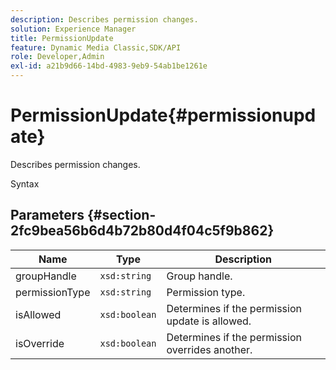 ```yaml
---
description: Describes permission changes.
solution: Experience Manager
title: PermissionUpdate
feature: Dynamic Media Classic,SDK/API
role: Developer,Admin
exl-id: a21b9d66-14bd-4983-9eb9-54ab1be1261e
---
```

# PermissionUpdate{#permissionupdate}

Describes permission changes.

 Syntax 

## Parameters {#section-2fc9bea56b6d4b72b80d4f04c5f9b862}

|  Name  | Type  | Description  |
|---|---|---|
|  groupHandle  | `xsd:string`  | Group handle.  |
|  permissionType  | `xsd:string`  | Permission type.  |
|  isAllowed  | `xsd:boolean`  | Determines if the permission update is allowed.  |
|  isOverride  | `xsd:boolean`  | Determines if the permission overrides another.  |

